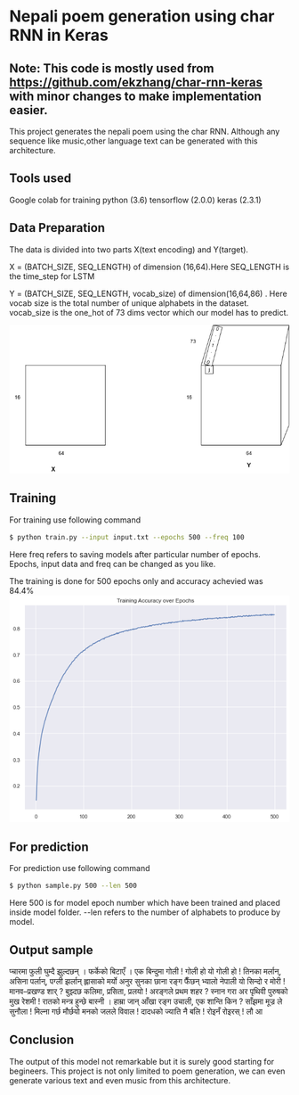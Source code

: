 # Nepali poem generation using char RNN in Keras

## Note: This code is mostly used from https://github.com/ekzhang/char-rnn-keras with minor changes to make implementation easier.

This project generates the nepali poem using the char RNN. Although any sequence like music,other language text can be generated with this architecture. 


## Tools used
Google colab for training 
python (3.6)
tensorflow (2.0.0)
keras (2.3.1)


## Data Preparation
The data is divided into two parts X(text encoding) and Y(target).

X  = (BATCH_SIZE, SEQ_LENGTH) of dimension (16,64).Here SEQ_LENGTH is the time_step for LSTM

Y = (BATCH_SIZE, SEQ_LENGTH, vocab_size) of dimension(16,64,86)
    . Here vocab size is the total number of unique alphabets in the dataset. vocab_size is the one_hot of 73 dims vector which our model has to predict.

![Data preparation pic](/img/data_prep.png)

## Training
For training use following command

```bash
$ python train.py --input input.txt --epochs 500 --freq 100
```
Here freq refers to saving models after particular number of epochs. Epochs, input data and freq can be changed as you like.

The training is done for 500 epochs only and accuracy achevied was 84.4%
![accuracy graph](/img/accuracy.png)

## For prediction
For prediction use following command
```bash
$ python sample.py 500 --len 500 
```
Here 500 is for model epoch number which have been trained and placed inside model folder. --len refers to the number of alphabets to produce by model.

## Output sample

प्चारमा फुली घुम्दै  झुल्दछन् ।
फर्केको बिटाएँ ।
एक बिन्दुमा गोली !
गोली हो यो गोली हो !
तिनका मर्लान्,
असिना पर्लान्, पग्ली झर्लान्
ह्लासाको मर्यो अनुर सुनका छाना रङ्ग फैँछन् भ्यालो नेपाली
यो सिन्दो र मोरी !
मानव–प्रखण्ड शार् ?
बुझ्दछ कलिमा, प्रसिता, प्रलयो !
अरङ्गले प्रथम शहर ?
स्नान गरा अर पृथिवी पुरुषको मुख रेशमी !
रातको मन्त्र हुन्छे बास्नी ।
हाम्रा जान् आँखा रङ्ग उचाली,
एक शान्ति किन ? साँझमा मूज्र ले सुनौला !
मिल्ना गर्छ मौर्छयो मनको जलले विवाल !
दादधको ज्याति नै बलि !
रोइनँ रोइरस् ! लौ आ

## Conclusion
The output of this model not remarkable but it is surely good starting for begineers. This project is not only limited to poem generation, we can even generate various text and even music from this architecture.

